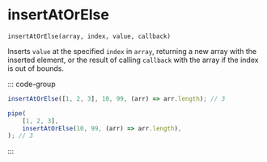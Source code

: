 # insertAtOrElse

`insertAtOrElse(array, index, value, callback)`

Inserts `value` at the specified `index` in `array`, returning a new array with the inserted element, or the result of calling `callback` with the array if the index is out of bounds.

::: code-group

```ts [data-first]
insertAtOrElse([1, 2, 3], 10, 99, (arr) => arr.length); // 3
```

```ts [data-last]
pipe(
    [1, 2, 3],
    insertAtOrElse(10, 99, (arr) => arr.length),
); // 3
```

:::
